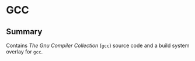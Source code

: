 # GCC

## Summary

Contains *The Gnu Compiler Collection* (`gcc`)
source code and a build system overlay for `gcc`.

